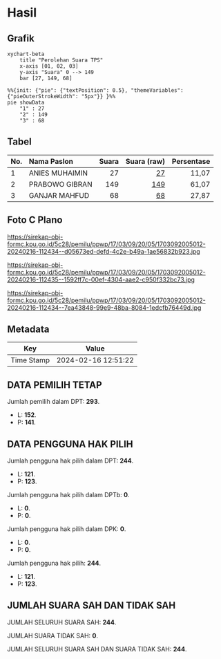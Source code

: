 # Hasil

## Grafik

```mermaid
xychart-beta
    title "Perolehan Suara TPS"
    x-axis [01, 02, 03]
    y-axis "Suara" 0 --> 149
    bar [27, 149, 68]
```

```mermaid
%%{init: {"pie": {"textPosition": 0.5}, "themeVariables": {"pieOuterStrokeWidth": "5px"}} }%%
pie showData
    "1" : 27
    "2" : 149
    "3" : 68
```

## Tabel

| No. | Nama Paslon    | Suara | Suara (raw) | Persentase |
|:--- |:-------------- | -----:| -----------:| ----------:|
| 1   | ANIES MUHAIMIN | 27    | [27][p-1]   | 11,07      |
| 2   | PRABOWO GIBRAN | 149   | [149][p-2]  | 61,07      |
| 3   | GANJAR MAHFUD  | 68    | [68][p-3]   | 27,87      |


[p-1]: https://github.com/gigit-pemilu/pemilu-2024-17-bengkulu/blob/main/pilpres/hitung-suara/sub/17-bengkulu/sub/03-bengkulu-utara/sub/09-padang-jaya/sub/2005-padang-jaya/sub/012-tps/sub/paslon-1.txt
[p-2]: https://github.com/gigit-pemilu/pemilu-2024-17-bengkulu/blob/main/pilpres/hitung-suara/sub/17-bengkulu/sub/03-bengkulu-utara/sub/09-padang-jaya/sub/2005-padang-jaya/sub/012-tps/sub/paslon-2.txt
[p-3]: https://github.com/gigit-pemilu/pemilu-2024-17-bengkulu/blob/main/pilpres/hitung-suara/sub/17-bengkulu/sub/03-bengkulu-utara/sub/09-padang-jaya/sub/2005-padang-jaya/sub/012-tps/sub/paslon-3.txt

## Foto C Plano

https://sirekap-obj-formc.kpu.go.id/5c28/pemilu/ppwp/17/03/09/20/05/1703092005012-20240216-112434--d05673ed-defd-4c2e-b49a-1ae56832b923.jpg

https://sirekap-obj-formc.kpu.go.id/5c28/pemilu/ppwp/17/03/09/20/05/1703092005012-20240216-112435--1592ff7c-00ef-4304-aae2-c950f332bc73.jpg

https://sirekap-obj-formc.kpu.go.id/5c28/pemilu/ppwp/17/03/09/20/05/1703092005012-20240216-112434--7ea43848-99e9-48ba-8084-1edcfb76449d.jpg


## Metadata

| Key        | Value               |
| ---------- | ------------------- |
| Time Stamp | 2024-02-16 12:51:22 |


## DATA PEMILIH TETAP

Jumlah pemilih dalam DPT: **293**.
 * L: **152**.
 * P: **141**.

## DATA PENGGUNA HAK PILIH

Jumlah pengguna hak pilih dalam DPT: **244**.
 * L: **121**.
 * P: **123**.

Jumlah pengguna hak pilih dalam DPTb: **0**.
 * L: **0**.
 * P: **0**.

Jumlah pengguna hak pilih dalam DPK: **0**.
 * L: **0**.
 * P: **0**.

Jumlah pengguna hak pilih: **244**.
 * L: **121**.
 * P: **123**.

## JUMLAH SUARA SAH DAN TIDAK SAH

JUMLAH SELURUH SUARA SAH: **244**.

JUMLAH SUARA TIDAK SAH: **0**.

JUMLAH SELURUH SUARA SAH DAN SUARA TIDAK SAH: **244**.


